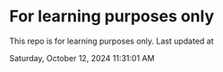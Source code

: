 # For learning purposes only
This repo is for learning purposes only.
Last updated at

Saturday, October 12, 2024 11:31:01 AM

